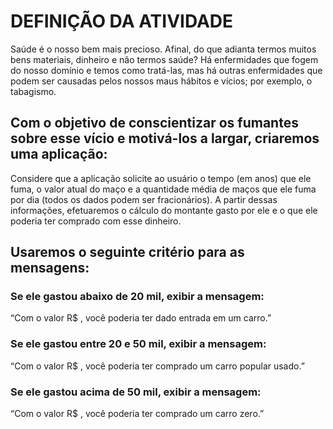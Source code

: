 # DEFINIÇÃO DA ATIVIDADE

Saúde é o nosso bem mais precioso. Afinal, do que adianta termos muitos bens materiais, dinheiro e não termos saúde? Há enfermidades que fogem do nosso domínio e temos como tratá-las, mas há outras enfermidades que podem ser causadas pelos nossos maus hábitos e vícios; por exemplo, o tabagismo.

## Com o objetivo de conscientizar os fumantes sobre esse vício e motivá-los a largar, criaremos uma aplicação:

Considere que a aplicação solicite ao usuário o tempo (em anos) que ele fuma, o valor atual do maço e a quantidade média de maços que ele fuma por dia (todos os dados podem ser fracionários). A partir dessas informações, efetuaremos o cálculo do montante gasto por ele e o que ele poderia ter comprado com esse dinheiro.

## Usaremos o seguinte critério para as mensagens:

### Se ele gastou abaixo de 20 mil, exibir a mensagem:
“Com o valor R$ <montante>, você poderia ter dado entrada em um carro.”

### Se ele gastou entre 20 e 50 mil, exibir a mensagem:
“Com o valor R$ <montante>, você poderia ter comprado um carro popular usado.”

### Se ele gastou acima de 50 mil, exibir a mensagem:
“Com o valor R$ <montante>, você poderia ter comprado um carro zero.”

